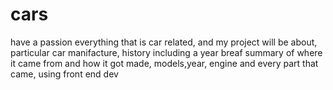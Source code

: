 # cars

have a passion everything that is car related, and my project will be about,  particular car manifacture,  history including a year breaf summary of where it came from and how it got made, models,year, engine and every part that came, using front end dev
